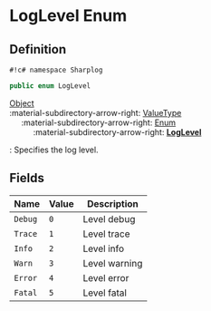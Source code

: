 # LogLevel Enum

## Definition

`#!c# namespace Sharplog`

``` c#
public enum LogLevel
```

[Object](https://docs.microsoft.com/en-us/dotnet/api/system.object)<br>
:material-subdirectory-arrow-right: [ValueType](https://docs.microsoft.com/en-us/dotnet/api/system.valuetype)<br>
&emsp;&ensp;:material-subdirectory-arrow-right: [Enum](https://docs.microsoft.com/en-us/dotnet/api/system.enum)<br>
&emsp;&ensp;&emsp;&ensp;:material-subdirectory-arrow-right: [**LogLevel**](./)

:   Specifies the log level.

## Fields

| Name    | Value | Description   |
| ------- | ----- | ------------- |
| `Debug` | `0`   | Level debug   |
| `Trace` | `1`   | Level trace   |
| `Info`  | `2`   | Level info    |
| `Warn`  | `3`   | Level warning |
| `Error` | `4`   | Level error   |
| `Fatal` | `5`   | Level fatal   |
